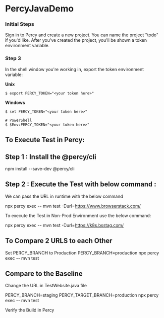 # PercyJavaDemo

### Initial Steps

Sign in to Percy and create a new project. You can name the project "todo" if you'd like. After
you've created the project, you'll be shown a token environment variable.

### Step 3

In the shell window you're working in, export the token environment variable:

**Unix**

``` shell
$ export PERCY_TOKEN="<your token here>"
```

**Windows**

``` shell
$ set PERCY_TOKEN="<your token here>"

# PowerShell
$ $Env:PERCY_TOKEN="<your token here>"
```

## To Execute Test in Percy: 

## Step 1 : Install the @percy/cli
npm install --save-dev @percy/cli

## Step 2 : Execute the Test with below command : 
We can pass the URL in runtime with the below command

npx percy exec -- mvn test -Durl=https://www.browserstack.com/

To execute the Test in Non-Prod Environment use the below command:

npx percy exec -- mvn test -Durl=https://k8s.bsstag.com/


## To Compare 2 URLS to each Other
Set PERCY_BRANCH to Production
PERCY_BRANCH=production npx percy exec -- mvn test

## Compare to the Baseline
Change the URL in TestWebsite.java file

PERCY_BRANCH=staging PERCY_TARGET_BRANCH=production npx percy exec -- mvn test

Verify the Build in Percy




